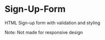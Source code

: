 # Sign-Up-Form

HTML Sign-up form with validation and styling

Note: Not made for responsive design
